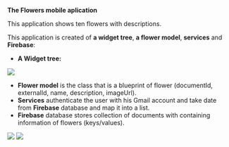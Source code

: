 **The Flowers mobile aplication**

This application shows ten flowers with descriptions.

This application is created of **a widget tree**, **a flower model**, **services** and **Firebase**: 

- **A Widget tree:**



![](https://github.com/Laura555-p/flowers/blob/master/assets/images/flowerwidgettree.PNG)

- **Flower model** is the class that is a blueprint of flower (documentId, externalId, name, description, imageUrl).
- **Services** authenticate the user with his Gmail account and take date from **Firebase** database and map it into a list.
- **Firebase** database stores collection of documents with containing information of flowers (keys/values). 



![](https://github.com/Laura555-p/flowers/blob/master/assets/images/1_flower.PNG)
![](https://github.com/Laura555-p/flowers/blob/master/assets/images/2_flower.PNG)
